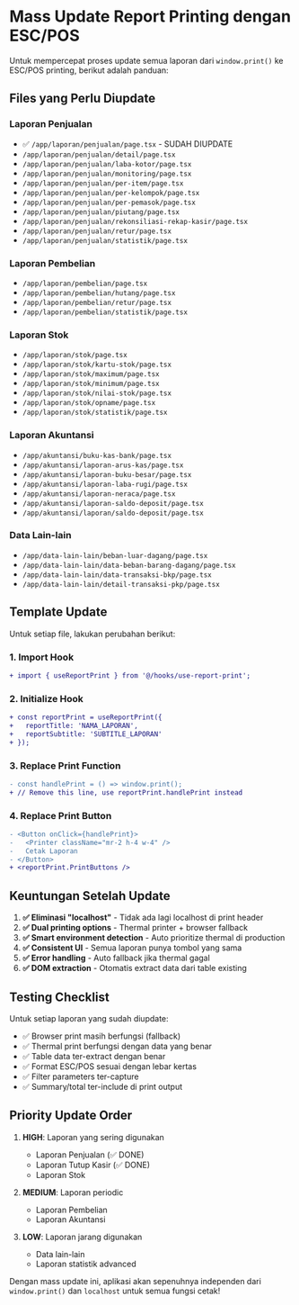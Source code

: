 # Mass Update Report Printing dengan ESC/POS

Untuk mempercepat proses update semua laporan dari `window.print()` ke ESC/POS printing, berikut adalah panduan:

## Files yang Perlu Diupdate

### Laporan Penjualan
- ✅ `/app/laporan/penjualan/page.tsx` - SUDAH DIUPDATE
- `/app/laporan/penjualan/detail/page.tsx`
- `/app/laporan/penjualan/laba-kotor/page.tsx`
- `/app/laporan/penjualan/monitoring/page.tsx`
- `/app/laporan/penjualan/per-item/page.tsx`
- `/app/laporan/penjualan/per-kelompok/page.tsx`
- `/app/laporan/penjualan/per-pemasok/page.tsx`
- `/app/laporan/penjualan/piutang/page.tsx`
- `/app/laporan/penjualan/rekonsiliasi-rekap-kasir/page.tsx`
- `/app/laporan/penjualan/retur/page.tsx`
- `/app/laporan/penjualan/statistik/page.tsx`

### Laporan Pembelian  
- `/app/laporan/pembelian/page.tsx`
- `/app/laporan/pembelian/hutang/page.tsx`
- `/app/laporan/pembelian/retur/page.tsx`
- `/app/laporan/pembelian/statistik/page.tsx`

### Laporan Stok
- `/app/laporan/stok/page.tsx`
- `/app/laporan/stok/kartu-stok/page.tsx`
- `/app/laporan/stok/maximum/page.tsx`
- `/app/laporan/stok/minimum/page.tsx`
- `/app/laporan/stok/nilai-stok/page.tsx`
- `/app/laporan/stok/opname/page.tsx`
- `/app/laporan/stok/statistik/page.tsx`

### Laporan Akuntansi
- `/app/akuntansi/buku-kas-bank/page.tsx`
- `/app/akuntansi/laporan-arus-kas/page.tsx`
- `/app/akuntansi/laporan-buku-besar/page.tsx`
- `/app/akuntansi/laporan-laba-rugi/page.tsx`
- `/app/akuntansi/laporan-neraca/page.tsx`
- `/app/akuntansi/laporan-saldo-deposit/page.tsx`
- `/app/akuntansi/laporan/saldo-deposit/page.tsx`

### Data Lain-lain
- `/app/data-lain-lain/beban-luar-dagang/page.tsx`
- `/app/data-lain-lain/data-beban-barang-dagang/page.tsx`
- `/app/data-lain-lain/data-transaksi-bkp/page.tsx`
- `/app/data-lain-lain/detail-transaksi-pkp/page.tsx`

## Template Update

Untuk setiap file, lakukan perubahan berikut:

### 1. Import Hook
```diff
+ import { useReportPrint } from '@/hooks/use-report-print';
```

### 2. Initialize Hook
```diff
+ const reportPrint = useReportPrint({ 
+   reportTitle: 'NAMA_LAPORAN',
+   reportSubtitle: 'SUBTITLE_LAPORAN' 
+ });
```

### 3. Replace Print Function
```diff
- const handlePrint = () => window.print();
+ // Remove this line, use reportPrint.handlePrint instead
```

### 4. Replace Print Button
```diff
- <Button onClick={handlePrint}>
-   <Printer className="mr-2 h-4 w-4" />
-   Cetak Laporan
- </Button>
+ <reportPrint.PrintButtons />
```

## Keuntungan Setelah Update

1. **✅ Eliminasi "localhost"** - Tidak ada lagi localhost di print header
2. **✅ Dual printing options** - Thermal printer + browser fallback
3. **✅ Smart environment detection** - Auto prioritize thermal di production
4. **✅ Consistent UI** - Semua laporan punya tombol yang sama
5. **✅ Error handling** - Auto fallback jika thermal gagal
6. **✅ DOM extraction** - Otomatis extract data dari table existing

## Testing Checklist

Untuk setiap laporan yang sudah diupdate:
- ✅ Browser print masih berfungsi (fallback)
- ✅ Thermal print berfungsi dengan data yang benar
- ✅ Table data ter-extract dengan benar
- ✅ Format ESC/POS sesuai dengan lebar kertas
- ✅ Filter parameters ter-capture
- ✅ Summary/total ter-include di print output

## Priority Update Order

1. **HIGH**: Laporan yang sering digunakan
   - Laporan Penjualan (✅ DONE)
   - Laporan Tutup Kasir (✅ DONE)
   - Laporan Stok

2. **MEDIUM**: Laporan periodic
   - Laporan Pembelian
   - Laporan Akuntansi

3. **LOW**: Laporan jarang digunakan
   - Data lain-lain
   - Laporan statistik advanced

Dengan mass update ini, aplikasi akan sepenuhnya independen dari `window.print()` dan `localhost` untuk semua fungsi cetak!